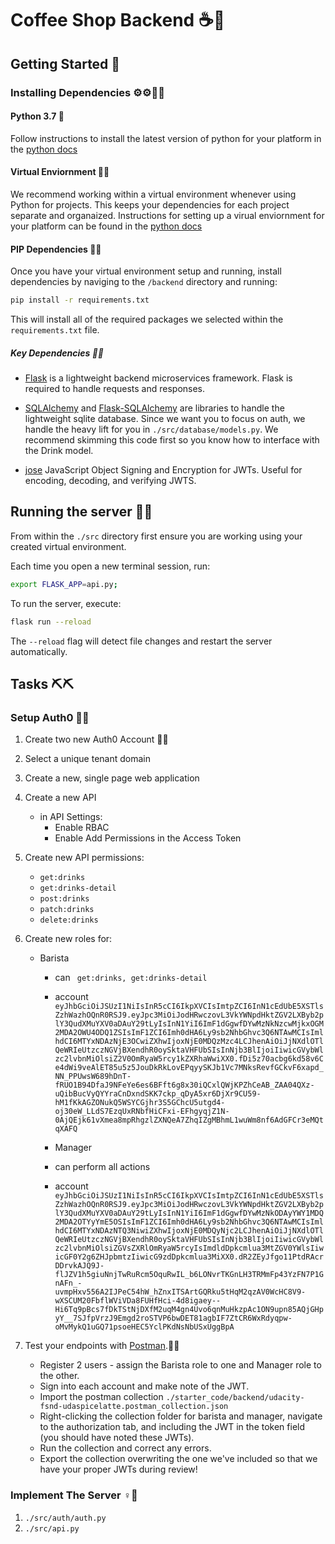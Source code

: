 # Coffee Shop Backend ☕🤎

## Getting Started 🚄

### Installing Dependencies ⚙⚙🔩🔩

#### Python 3.7 🐍

Follow instructions to install the latest version of python for your platform in the [python docs](https://docs.python.org/3/using/unix.html#getting-and-installing-the-latest-version-of-python)

#### Virtual Enviornment 🦾🦿

We recommend working within a virtual environment whenever using Python for projects. This keeps your dependencies for each project separate and organaized. Instructions for setting up a virual enviornment for your platform can be found in the [python docs](https://packaging.python.org/guides/installing-using-pip-and-virtual-environments/)

#### PIP Dependencies 🧩🧩

Once you have your virtual environment setup and running, install dependencies by naviging to the `/backend` directory and running:

```bash
pip install -r requirements.txt
```

This will install all of the required packages we selected within the `requirements.txt` file.

##### Key Dependencies 🔑🔑

- [Flask](http://flask.pocoo.org/)  is a lightweight backend microservices framework. Flask is required to handle requests and responses.

- [SQLAlchemy](https://www.sqlalchemy.org/) and [Flask-SQLAlchemy](https://flask-sqlalchemy.palletsprojects.com/en/2.x/) are libraries to handle the lightweight sqlite database. Since we want you to focus on auth, we handle the heavy lift for you in `./src/database/models.py`. We recommend skimming this code first so you know how to interface with the Drink model.

- [jose](https://python-jose.readthedocs.io/en/latest/) JavaScript Object Signing and Encryption for JWTs. Useful for encoding, decoding, and verifying JWTS.

## Running the server 🧗‍♀️

From within the `./src` directory first ensure you are working using your created virtual environment.

Each time you open a new terminal session, run:

```bash
export FLASK_APP=api.py;
```

To run the server, execute:

```bash
flask run --reload
```

The `--reload` flag will detect file changes and restart the server automatically.
 
## Tasks ⛏⛏

### Setup Auth0  🧰🧰

1. Create two new Auth0 Account 👩‍💻
2. Select a unique tenant domain
3. Create a new, single page web application
4. Create a new API
    - in API Settings:
        - Enable RBAC
        - Enable Add Permissions in the Access Token
5. Create new API permissions:
    - `get:drinks`
    - `get:drinks-detail`
    - `post:drinks`
    - `patch:drinks`
    - `delete:drinks`
6. Create new roles for:
    - Barista
        - can ` get:drinks, get:drinks-detail`
        - account ```eyJhbGciOiJSUzI1NiIsInR5cCI6IkpXVCIsImtpZCI6InN1cEdUbE5XSTlsZzhWazhOQnR0RSJ9.eyJpc3MiOiJodHRwczovL3VkYWNpdHktZGV2LXByb2plY3QudXMuYXV0aDAuY29tLyIsInN1YiI6ImF1dGgwfDYwMzNkNzcwMjkxOGM2MDA2OWU4ODQ1ZSIsImF1ZCI6Imh0dHA6Ly9sb2NhbGhvc3Q6NTAwMCIsImlhdCI6MTYxNDAzNjE3OCwiZXhwIjoxNjE0MDQzMzc4LCJhenAiOiJjNXdlOTlQeWRIeUtzczNGVjBXendhR0oySktaVHFUbSIsInNjb3BlIjoiIiwicGVybWlzc2lvbnMiOlsiZ2V0OmRyaW5rcy1kZXRhaWwiXX0.fDi5z70acbg6kd58v6Ce4dWi9veAlET85u5z5JouDkRkLovEPqyySKJb1Vc7MNksRevfGCkvF6xapd_NN_PPUwsW689hDnT-fRUO1B94DfaJ9NFeYe6es6BFft6g8x30iQCxlQWjKPZhCeAB_ZAA04QXz-uQibBucVyQYYraCnDxndSKK7ckp_qDyA5xr6DjXr9CU59-hM1fKkAGZONukQ5WSYCGjhr3S5GChcU5utgd4-oj30eW_LLdS7EzqUxRNbfHiCFxi-EFhgyqjZ1N-0AjQEjk61vXmea8mpRhgzlZXNQeA7ZhqIZgMBhmL1wuWm8nf6AdGFCr3eMQtqXAFQ```
        
        - Manager
        - can perform all actions
        - account
        ```eyJhbGciOiJSUzI1NiIsInR5cCI6IkpXVCIsImtpZCI6InN1cEdUbE5XSTlsZzhWazhOQnR0RSJ9.eyJpc3MiOiJodHRwczovL3VkYWNpdHktZGV2LXByb2plY3QudXMuYXV0aDAuY29tLyIsInN1YiI6ImF1dGgwfDYwMzNkODAyYWY1MDQ2MDA2OTYyYmE5OSIsImF1ZCI6Imh0dHA6Ly9sb2NhbGhvc3Q6NTAwMCIsImlhdCI6MTYxNDAzNTQ3NiwiZXhwIjoxNjE0MDQyNjc2LCJhenAiOiJjNXdlOTlQeWRIeUtzczNGVjBXendhR0oySktaVHFUbSIsInNjb3BlIjoiIiwicGVybWlzc2lvbnMiOlsiZGVsZXRlOmRyaW5rcyIsImdldDpkcmlua3MtZGV0YWlsIiwicGF0Y2g6ZHJpbmtzIiwicG9zdDpkcmlua3MiXX0.dR2ZEyJfgo11PtdRAcrDDrvkAJQ9J-flJZV1h5giuNnjTwRuRcm5OquRwIL_b6LONvrTKGnLH3TRMmFp43YzFN7P1GnAFn_-uvmpHxv556A2IJPeC54hW_hZnxITSArtGQRku5tHqM2qzAV0WcHC8V9-wXSCUM20FbflWViVDa8FUHfHci-4d8igaey--Hi6Tq9pBcs7fDkTStNjDXfM2uqM4gn4Uvo6qnMuHkzpAc1ON9upn85AQjGHpyY__7SJfpVrzJ9Emgd2roSTVP6bwDET81agbIF7ZtCR6WxRdyqpw-oMvMykQ1uGQ71psoeHEC5YclPKdNsNbUSxUggBpA```


7. Test your endpoints with [Postman](https://getpostman.com).🧫🧫
    - Register 2 users - assign the Barista role to one and Manager role to the other.
    - Sign into each account and make note of the JWT.
    - Import the postman collection `./starter_code/backend/udacity-fsnd-udaspicelatte.postman_collection.json`
    - Right-clicking the collection folder for barista and manager, navigate to the authorization tab, and including the JWT in the token field (you should have noted these JWTs).
    - Run the collection and correct any errors.
    - Export the collection overwriting the one we've included so that we have your proper JWTs during review!

### Implement The Server ♀️🤹‍

1. `./src/auth/auth.py`
2. `./src/api.py`
